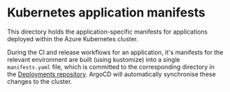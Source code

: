 # Kubernetes application manifests

This directory holds the application-specific manifests for applications deployed within the Azure Kubernetes cluster.

During the CI and release workflows for an application, it's manifests for the relevant environment are built (using kustomize) into a single `manifests.yaml` file, which is committed to the corresponding directory in the [Deployments repository](https://github.com/MHRA/deployments). ArgoCD will automatically synchronise these changes to the cluster.
